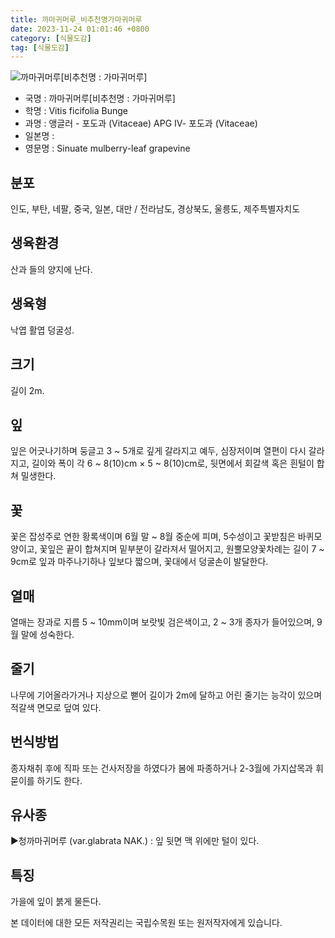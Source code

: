 ```yaml
---
title: 까마귀머루_비추천명가마귀머루
date: 2023-11-24 01:01:46 +0800
category: [식물도감]
tag: [식물도감]
---
```




![까마귀머루[비추천명 : 가마귀머루]](/fileUpload/plants/basic/Vitaceae/Vitis/11922/11922_1_th2.jpg)
- 국명 : 까마귀머루[비추천명 : 가마귀머루]
- 학명 : Vitis ficifolia Bunge
- 과명 : 앵글러 - 포도과 (Vitaceae) APG Ⅳ- 포도과 (Vitaceae)
- 일본명 : 
- 영문명 : Sinuate mulberry-leaf grapevine


## 분포
인도, 부탄, 네팔, 중국, 일본, 대만 / 전라남도, 경상북도, 울릉도, 제주특별자치도
## 생육환경
산과 들의 양지에 난다.
## 생육형
낙엽 활엽 덩굴성. 
## 크기
길이 2m.
## 잎
잎은 어긋나기하며 둥글고 3 ~ 5개로 깊게 갈라지고 예두, 심장저이며 열편이 다시 갈라지고, 길이와 폭이 각 6 ~ 8(10)cm × 5 ~ 8(10)cm로, 뒷면에서 회갈색 혹은 흰털이 합쳐 밀생한다.
## 꽃
꽃은 잡성주로 연한 황록색이며 6월 말 ~ 8월 중순에 피며, 5수성이고 꽃받침은 바퀴모양이고, 꽃잎은 끝이 합쳐지며 밑부분이 갈라져서 떨어지고, 원뿔모양꽃차례는 길이 7 ~ 9cm로 잎과 마주나기하나 잎보다 짧으며, 꽃대에서 덩굴손이 발달한다.
## 열매
열매는 장과로 지름 5 ~ 10mm이며 보랏빛 검은색이고, 2 ~ 3개 종자가 들어있으며, 9월 말에 성숙한다.
## 줄기
나무에 기어올라가거나 지상으로 뻗어 길이가 2m에 달하고 어린 줄기는 능각이 있으며 적갈색 면모로 덮여 있다.
## 번식방법
종자채취 후에 직파 또는 건사저장을 하였다가 봄에 파종하거나 2-3월에 가지삽목과 휘묻이를 하기도 한다.
## 유사종
▶청까마귀머루 (var.glabrata NAK.) : 잎 뒷면 맥 위에만 털이 있다.
## 특징
가을에 잎이 붉게 물든다.






본 데이터에 대한 모든 저작권리는 국립수목원 또는 원저작자에게 있습니다.
